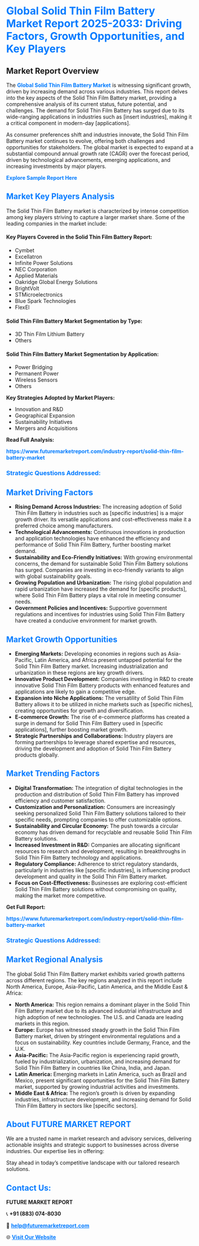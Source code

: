 <h1 style="color: #007BFF;">Global Solid Thin Film Battery Market Report 2025-2033: Driving Factors, Growth Opportunities, and Key Players</h1>

<section id="overview">
<h2>Market Report Overview</h2>
<p>The <a href="https://www.futuremarketreport.com/industry-report/solid-thin-film-battery-market" style="color: #007BFF; text-decoration: none;"><strong>Global Solid Thin Film Battery Market</strong></a> is witnessing significant growth, driven by increasing demand across various industries. This report delves into the key aspects of the Solid Thin Film Battery market, providing a comprehensive analysis of its current status, future potential, and challenges. The demand for Solid Thin Film Battery has surged due to its wide-ranging applications in industries such as [insert industries], making it a critical component in modern-day [applications].</p>
<p>As consumer preferences shift and industries innovate, the Solid Thin Film Battery market continues to evolve, offering both challenges and opportunities for stakeholders. The global market is expected to expand at a substantial compound annual growth rate (CAGR) over the forecast period, driven by technological advancements, emerging applications, and increasing investments by major players.</p>
</section>

<section id="overview">
<p><a href="https://www.futuremarketreport.com/request-sample/reportId=84235" style="color: #007BFF; text-decoration: none;"><strong>Explore Sample Report Here</strong></a></p>
</section>

<section id="key-players">
<h2 style="color: #007BFF;">Market Key Players Analysis</h2>
<p>The Solid Thin Film Battery market is characterized by intense competition among key players striving to capture a larger market share. Some of the leading companies in the market include:</p>
<h4>Key Players Covered in the Solid Thin Film Battery Report:</h4>
<ul><li>Cymbet</li><li>Excellatron</li><li>Infinite Power Solutions</li><li>NEC Corporation</li><li>Applied Materials</li><li>Oakridge Global Energy Solutions</li><li>BrightVolt</li><li>STMicroelectronics</li><li>Blue Spark Technologies</li><li>FlexEl</li></ul>
<h4>Solid Thin Film Battery Market Segmentation by Type:</h4>
<ul><li>3D Thin Film Lithium Battery</li><li>Others</li></ul>

<h4>Solid Thin Film Battery Market Segmentation by Application:</h4>
<ul><li>Power Bridging</li><li>Permanent Power</li><li>Wireless Sensors</li><li>Others</li></ul>
<p><strong>Key Strategies Adopted by Market Players:</strong></p>
<ul>
<li>Innovation and R&D</li>
<li>Geographical Expansion</li>
<li>Sustainability Initiatives</li>
<li>Mergers and Acquisitions</li>
</ul>
</section>

<section>
<p><strong>Read Full Analysis: </strong></p><a href="https://www.futuremarketreport.com/industry-report/solid-thin-film-battery-market" style="color: #007BFF; text-decoration: none;"><strong>https://www.futuremarketreport.com/industry-report/solid-thin-film-battery-market</strong></a>
<h3 style="color: #007BFF;">Strategic Questions Addressed:</h3>
</section>

<section id="driving-factors">
<h2 style="color: #007BFF;">Market Driving Factors</h2>
<ul>
<li><strong>Rising Demand Across Industries:</strong> The increasing adoption of Solid Thin Film Battery in industries such as [specific industries] is a major growth driver. Its versatile applications and cost-effectiveness make it a preferred choice among manufacturers.</li>
<li><strong>Technological Advancements:</strong> Continuous innovations in production and application technologies have enhanced the efficiency and performance of Solid Thin Film Battery, further boosting market demand.</li>
<li><strong>Sustainability and Eco-Friendly Initiatives:</strong> With growing environmental concerns, the demand for sustainable Solid Thin Film Battery solutions has surged. Companies are investing in eco-friendly variants to align with global sustainability goals.</li>
<li><strong>Growing Population and Urbanization:</strong> The rising global population and rapid urbanization have increased the demand for [specific products], where Solid Thin Film Battery plays a vital role in meeting consumer needs.</li>
<li><strong>Government Policies and Incentives:</strong> Supportive government regulations and incentives for industries using Solid Thin Film Battery have created a conducive environment for market growth.</li>
</ul>
</section>

<section id="growth-opportunities">
<h2 style="color: #007BFF;">Market Growth Opportunities</h2>
<ul>
<li><strong>Emerging Markets:</strong> Developing economies in regions such as Asia-Pacific, Latin America, and Africa present untapped potential for the Solid Thin Film Battery market. Increasing industrialization and urbanization in these regions are key growth drivers.</li>
<li><strong>Innovative Product Development:</strong> Companies investing in R&D to create innovative Solid Thin Film Battery products with enhanced features and applications are likely to gain a competitive edge.</li>
<li><strong>Expansion into Niche Applications:</strong> The versatility of Solid Thin Film Battery allows it to be utilized in niche markets such as [specific niches], creating opportunities for growth and diversification.</li>
<li><strong>E-commerce Growth:</strong> The rise of e-commerce platforms has created a surge in demand for Solid Thin Film Battery used in [specific applications], further boosting market growth.</li>
<li><strong>Strategic Partnerships and Collaborations:</strong> Industry players are forming partnerships to leverage shared expertise and resources, driving the development and adoption of Solid Thin Film Battery products globally.</li>
</ul>
</section>

<section id="trending-factors">
<h2 style="color: #007BFF;">Market Trending Factors</h2>
<ul>
<li><strong>Digital Transformation:</strong> The integration of digital technologies in the production and distribution of Solid Thin Film Battery has improved efficiency and customer satisfaction.</li>
<li><strong>Customization and Personalization:</strong> Consumers are increasingly seeking personalized Solid Thin Film Battery solutions tailored to their specific needs, prompting companies to offer customizable options.</li>
<li><strong>Sustainability and Circular Economy:</strong> The push towards a circular economy has driven demand for recyclable and reusable Solid Thin Film Battery solutions.</li>
<li><strong>Increased Investment in R&D:</strong> Companies are allocating significant resources to research and development, resulting in breakthroughs in Solid Thin Film Battery technology and applications.</li>
<li><strong>Regulatory Compliance:</strong> Adherence to strict regulatory standards, particularly in industries like [specific industries], is influencing product development and quality in the Solid Thin Film Battery market.</li>
<li><strong>Focus on Cost-Effectiveness:</strong> Businesses are exploring cost-efficient Solid Thin Film Battery solutions without compromising on quality, making the market more competitive.</li>
</ul>
</section>

<section>
<p><strong>Get Full Report: </strong></p><a href="https://www.futuremarketreport.com/industry-report/solid-thin-film-battery-market" style="color: #007BFF; text-decoration: none;"><strong>https://www.futuremarketreport.com/industry-report/solid-thin-film-battery-market</strong></a>
<h3 style="color: #007BFF;">Strategic Questions Addressed:</h3>
</section>


<section id="regional-analysis">
<h2 style="color: #007BFF;">Market Regional Analysis</h2>
<p>The global Solid Thin Film Battery market exhibits varied growth patterns across different regions. The key regions analyzed in this report include North America, Europe, Asia-Pacific, Latin America, and the Middle East & Africa:</p>
<ul>
<li><strong>North America:</strong> This region remains a dominant player in the Solid Thin Film Battery market due to its advanced industrial infrastructure and high adoption of new technologies. The U.S. and Canada are leading markets in this region.</li>
<li><strong>Europe:</strong> Europe has witnessed steady growth in the Solid Thin Film Battery market, driven by stringent environmental regulations and a focus on sustainability. Key countries include Germany, France, and the U.K.</li>
<li><strong>Asia-Pacific:</strong> The Asia-Pacific region is experiencing rapid growth, fueled by industrialization, urbanization, and increasing demand for Solid Thin Film Battery in countries like China, India, and Japan.</li>
<li><strong>Latin America:</strong> Emerging markets in Latin America, such as Brazil and Mexico, present significant opportunities for the Solid Thin Film Battery market, supported by growing industrial activities and investments.</li>
<li><strong>Middle East & Africa:</strong> The region’s growth is driven by expanding industries, infrastructure development, and increasing demand for Solid Thin Film Battery in sectors like [specific sectors].</li>
</ul>
</section>

<footer>
<h2 style="color: #007BFF;">About FUTURE MARKET REPORT</h2>
<p>We are a trusted name in market research and advisory services, delivering actionable insights and strategic support to businesses across diverse industries. Our expertise lies in offering:</p>

<p>Stay ahead in today’s competitive landscape with our tailored research solutions.</p>

<h2 style="color: #007BFF;">Contact Us:</h2>
<p><strong>FUTURE MARKET REPORT</strong></p>
<p>📞 <strong>+91 (883) 074-8030</strong></p>
<p>📧 <strong><a href="mailto:help@futuremarketreport.com" style="color: #007BFF;">help@futuremarketreport.com</a></strong></p>
<p>🌐 <strong><a href="https://www.futuremarketreport.com/" style="color: #007BFF;">Visit Our Website</a></strong></p>
</footer>